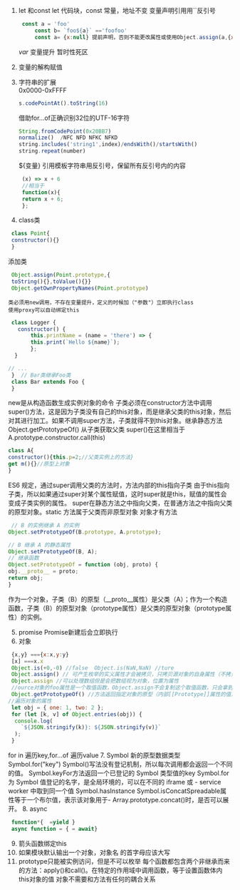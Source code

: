 1. let 和const
   let 代码块，const 常量，地址不变
   变量声明引用用``反引号 
   ```js
    const a = 'foo'
        const b= `foo${a}` =='foofoo'
        const a= {x:null} 提前声明，否则不能更改属性或使用Object.assign(a,{x:3});

   ```
    _var_ 变量提升 暂时性死区
2. 变量的解构赋值
3. 字符串的扩展  
   0x0000-0xFFFF

   ```js
   s.codePointAt().toString(16)  
   ```
   借助for...of正确识别32位的UTF-16字符
   ```js
   String.fromCodePoint(0x20BB7)
   normalize()  /NFC NFD NFKC NFKD
   string.includes('string1',index)/endsWith()/startsWith()
   string.repeat(number)
   ```
   ${变量} 引用模板字符串用反引号，保留所有反引号内的内容

   ```js
    (x) => x + 6
    //相当于
    function(x){
    return x + 6;
    };
   ```
4. class类
  ```js
   class Point{
   constructor(){}
   }
  ```
  添加类

   ```js
    Object.assign(Point.prototype,{
    toString(){},toValue(){}}
    Object.getOwnPropertyNames(Point.prototype)
   ```
    类必须用new调用，不存在变量提升，定义的时候加（"参数"）立即执行class
    使用proxy可以自动绑定this
   ```js
    class Logger {
      constructor() {
          this.printName = (name = 'there') => {
          this.print(`Hello ${name}`);
          };
     }

  // ...
    }  // Bar类继承Foo类
    class Bar extends Foo {
    }  
   ```
   new是从构造函数生成实例对象的命令
   子类必须在constructor方法中调用super()方法，这是因为子类没有自己的this对象，而是继承父类的this对象，然后对其进行加工。如果不调用super方法，子类就得不到this对象。继承静态方法
  Object.getPrototypeOf() 从子类获取父类
  super()在这里相当于A.prototype.constructor.call(this)

   ```js
   class A{
   constructor(){this.p=2;//父类实例上的方法}
   get m(){}//原型上对象
  }
  ```
  ES6 规定，通过super调用父类的方法时，方法内部的this指向子类
  由于this指向子类，所以如果通过super对某个属性赋值，这时super就是this，赋值的属性会变成子类实例的属性。
  super在静态方法之中指向父类，在普通方法之中指向父类的原型对象。static 方法属于父类而非原型对象
  对象才有方法

  ```js
   // B 的实例继承 A 的实例
  Object.setPrototypeOf(B.prototype, A.prototype);

  // B 继承 A 的静态属性
  Object.setPrototypeOf(B, A);
  // 继承函数
  Object.setPrototypeOf = function (obj, proto) {
  obj.__proto__ = proto;
  return obj;
  }
  ```
作为一个对象，子类（B）的原型（__proto__属性）是父类（A）；作为一个构造函数，子类（B）的原型对象（prototype属性）是父类的原型对象（prototype属性）的实例。

5. promise
   Promise新建后会立即执行
6. 对象

  ```js
   {x,y} ==={x:x,y:y}
   [x] ===x.x
   Object.is(+0,-0) //false  Object.is(NaN,NaN) //ture
   Object.assign() // 可产生枚举的实义属性才会被拷贝，只拷贝源对象的自身属性（不拷贝继承属性），也不拷贝不可枚举的属性（enumerable: false）。
   Object.assign //可以处理数组但是会把数组视为对象，位置为属性
   //ource对象的foo属性是一个取值函数，Object.assign不会复制这个取值函数，只会拿到值以后，将这个值复制过去。
   Object.getPrototypeOf() //方法返回指定对象的原型（内部[[Prototype]]属性的值）。
  //遍历对象的属性
   let obj = { one: 1, two: 2 };
   for (let [k, v] of Object.entries(obj)) {
    console.log(
      `${JSON.stringify(k)}: ${JSON.stringify(v)}`
    );
   }
  ```
  for in 遍历key,for...of 遍历value
7. Symbol 新的原型数据类型  
   Symbol.for("key") Symbol()写法没有登记机制，所以每次调用都会返回一个不同的值。
   Symbol.keyFor方法返回一个已登记的 Symbol 类型值的key
   Symbol.for为 Symbol 值登记的名字，是全局环境的，可以在不同的 iframe 或 - service worker 中取到同一个值
   Symbol.hasInstance
   Symbol.isConcatSpreadable属性等于一个布尔值，表示该对象用于- Array.prototype.concat()时，是否可以展开。
8. async  

  ```js
   function*{  =yield }
   async function = { = await} 
  ```
9. 箭头函数绑定this
10. 如果模块默认输出一个对象，对象名 的首字母应该大写
11. prototype只能被实例访问，但是不可以枚举
   每个函数都包含两个非继承而来的方法：apply()和call()。在特定的作用域中调用函数，等于设置函数体内this对象的值
   对象不需要和方法有任何的耦合关系

